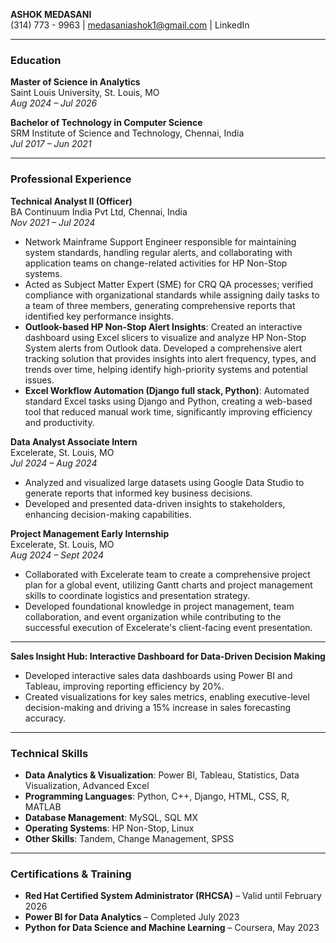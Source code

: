 **ASHOK MEDASANI**  
(314) 773 - 9963 | medasaniashok1@gmail.com | LinkedIn

---

### Education
**Master of Science in Analytics**  
Saint Louis University, St. Louis, MO  
*Aug 2024 – Jul 2026*

**Bachelor of Technology in Computer Science**  
SRM Institute of Science and Technology, Chennai, India  
*Jul 2017 – Jun 2021*

---

### Professional Experience

**Technical Analyst II (Officer)**  
BA Continuum India Pvt Ltd, Chennai, India  
*Nov 2021 – Jul 2024*  
- Network Mainframe Support Engineer responsible for maintaining system standards, handling regular alerts, and collaborating with application teams on change-related activities for HP Non-Stop systems.
- Acted as Subject Matter Expert (SME) for CRQ QA processes; verified compliance with organizational standards while assigning daily tasks to a team of three members, generating comprehensive reports that identified key performance insights.
- **Outlook-based HP Non-Stop Alert Insights**: Created an interactive dashboard using Excel slicers to visualize and analyze HP Non-Stop System alerts from Outlook data. Developed a comprehensive alert tracking solution that provides insights into alert frequency, types, and trends over time, helping identify high-priority systems and potential issues.
- **Excel Workflow Automation (Django full stack, Python)**: Automated standard Excel tasks using Django and Python, creating a web-based tool that reduced manual work time, significantly improving efficiency and productivity.

**Data Analyst Associate Intern**  
Excelerate, St. Louis, MO  
*Jul 2024 – Aug 2024*  
- Analyzed and visualized large datasets using Google Data Studio to generate reports that informed key business decisions.
- Developed and presented data-driven insights to stakeholders, enhancing decision-making capabilities.

**Project Management Early Internship**  
Excelerate, St. Louis, MO  
*Aug 2024 – Sept 2024*  
- Collaborated with Excelerate team to create a comprehensive project plan for a global event, utilizing Gantt charts and project management skills to coordinate logistics and presentation strategy.
- Developed foundational knowledge in project management, team collaboration, and event organization while contributing to the successful execution of Excelerate's client-facing event presentation.

---

**Sales Insight Hub: Interactive Dashboard for Data-Driven Decision Making**  
- Developed interactive sales data dashboards using Power BI and Tableau, improving reporting efficiency by 20%.
- Created visualizations for key sales metrics, enabling executive-level decision-making and driving a 15% increase in sales forecasting accuracy.

---

### Technical Skills
- **Data Analytics & Visualization**: Power BI, Tableau, Statistics, Data Visualization, Advanced Excel
- **Programming Languages**: Python, C++, Django, HTML, CSS, R, MATLAB
- **Database Management**: MySQL, SQL MX
- **Operating Systems**: HP Non-Stop, Linux
- **Other Skills**: Tandem, Change Management, SPSS

---

### Certifications & Training
- **Red Hat Certified System Administrator (RHCSA)** – Valid until February 2026
- **Power BI for Data Analytics** – Completed July 2023
- **Python for Data Science and Machine Learning** – Coursera, May 2023


